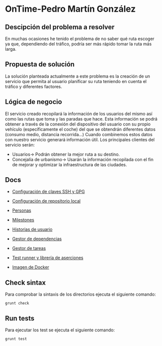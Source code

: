 # OnTime-Pedro Martín González
## Descipción del problema a resolver
En muchas ocasiones he tenido el problema de no saber qué ruta escoger ya que, dependiendo del tráfico, podría ser más rápido tomar la ruta más larga.
 
## Propuesta de solución
La solución planteada actualmente a este problema es la creación de un servicio que permita al usuario planificar su ruta teniendo en cuenta el tráfico y diferentes factores.

## Lógica de negocio
El servicio creado recopilará la información de los usuarios del mismo así como las rutas que toma y las paradas que hace. Esta información se podrá obtener a través de la conexión del dispositivo del usuario con su propio vehículo (específicamente el coche) del que se obtendrán diferentes datos (consumo medio, distancia recorrida...) Cuando combinemos estos datos con nuestro servicio generará información útil.
Los principales clientes del servicio serán:
* Usuarios-> Podrán obtener la mejor ruta a su destino.
* Concejalía de urbanismo-> Usarán la información recopilada con el fin de mejorar y optimizar la infraestructura de las ciudades.

## Docs
* [Configuración de claves SSH y GPG](https://github.com/pedromarting3/OnTime/blob/objetivo4/docs/Captura%20de%20Pantalla%202022-09-15%20a%20las%2011.31.04.png)

* [Configuración de repositorio local](https://github.com/pedromarting3/OnTime/blob/objetivo4/docs/Captura%20de%20Pantalla%202022-09-16%20a%20las%2019.31.40.png)

* [Personas](https://github.com/pedromarting3/OnTime/blob/objetivo4/docs/Personas.md)

* [Milestones](https://github.com/pedromarting3/OnTime/blob/objetivo4/docs/Milestones.md)

* [Historias de usuario](https://github.com/pedromarting3/OnTime/blob/objetivo4/docs/Historias.md)

* [Gestor de dependencias](https://github.com/pedromarting3/OnTime/blob/objetivo4/docs/gestor_dependencias.md)

* [Gestor de tareas](https://github.com/pedromarting3/OnTime/blob/objetivo4/docs/gestor_tareas.md)

* [Test runner y librería de aserciones](https://github.com/pedromarting3/OnTime/blob/objetivo4/docs/Test.md)

* [Imagen de Docker](https://github.com/pedromarting3/OnTime/blob/objetivo5/docs/Docker-image.md)

## Check sintax
Para comprobar la sintaxis  de los directorios ejecuta el siguiente comando:
```shell
grunt check
```

## Run tests
Para ejecutar los test se ejecuta el siguiente comando:
```shell
grunt test
```